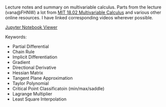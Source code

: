 Lecture notes and summary on multivariable calculus. Parts from the lecture (vana@FHNW) a lot from [MIT 18.02 Multivariable Calculus](https://www.youtube.com/playlist?list=PL4C4C8A7D06566F38) and various other online resources. I have linked corresponding videos wherever possible.

[Jupyter Notebook Viewer](https://nbviewer.jupyter.org/github/mikenoethiger/multivariable-calculus/tree/master/)

Keywords:
* Partial Differential
* Chain Rule
* Implicit Differentiation
* Gradient
* Directional Derivative
* Hessian Matrix
* Tangent Plane Approximation
* Taylor Polynomial
* Critical Point Classificatoin (min/max/saddle)
* Lagrange Multiplier
* Least Square Interpolation


